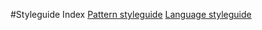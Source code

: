 #Styleguide Index
[Pattern styleguide](https://styleguide.awin.com/index.html)
[Language styleguide](https://styleguide.awin.com/language/index.md)

